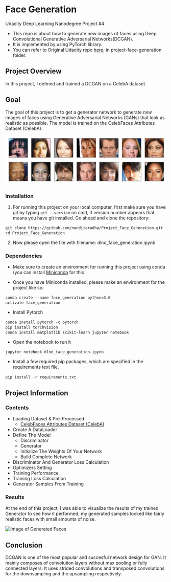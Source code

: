 # Face Generation
Udacity Deep Learning Nanodegree Project #4

* This repo is about how to generate new images of faces using Deep Convolutional Generative Adversarial Networks(DCGAN).
* It is implemented by using PyTorch library.
* You can refer to Original Udacity repo [here](https://github.com/udacity/deep-learning-v2-pytorch); in project-face-generation folder.

## Project Overview

In this project, I defined and trained a DCGAN on a CelebA dataset. 

## Goal
The goal of this project is to get a generator network to generate _new_ images of faces using Generative Adversarial Networks (GANs) that look as realistic as possible. 
The model is trained on the CelebFaces Attributes Dataset (CelebA).

![Image of Training Dataset](https://github.com/nanditaradha/Project_Face_Generation/blob/master/assets/processed_face_data.png)

### Installation

1. For running this project on your local computer, first make sure you have git by typing `git --version` on cmd, if version number appears that means you have git installed. Go ahead and clone the repository:

```
git clone https://github.com/nanditaradha/Project_Face_Generation.git
cd Project_Face_Generation

```
2. Now please open the file with filename: dlnd_face_generation.ipynb

### Dependencies

- Make sure to create an environment for running this project using conda (you can install [Miniconda](http://conda.pydata.org/miniconda.html) for this

- Once you have Miniconda installed, please make an environment for the project like so: 
```
conda create --name face_generation python=3.6
activate face_generation

```
- Install Pytorch 
```
conda install pytorch -c pytorch
pip install torchvision
conda install matplotlib scikit-learn jupyter notebook
```
- Open the notebook to run it
```
jupyter notebook dlnd_face_generation.ipynb
```

- Install a few required pip packages, which are specified in the requirements text file.

`pip install -r requirements.txt`

## Project Information

### Contents

- Loading Dataset & Pre-Processed 
    - [CelebFaces Attributes Dataset (CelebA)](https://s3.amazonaws.com/video.udacity-data.com/topher/2018/November/5be7eb6f_processed-celeba-small/processed-celeba-small.zip)
- Create A DataLoader
- Define The Model
	- Discriminator
	- Generator
	- Initialize The Weights Of Your Network
	- Build Complete Network
- Discriminator And Generator Loss Calculation
- Optimizers Setting
- Training Performance
- Training Loss Calculation
- Generator Samples From Training 

### Results

At the end of this project, I was able to visualize the results of my trained Generator to see how it performed; my generated samples looked like fairly realistic faces with small amounts of noise.

![Image of Generated Faces](https://github.com/nanditaradha/Face-Generation/blob/master/assets/Generated_faces.png)

## Conclusion
DCGAN is one of the most popular and succesful network design for GAN. It mainly composes of convolution layers without max pooling or fully connected layers. It uses strided convolutions and transposed convolutions for the downsampling and the upsampling respectively.

